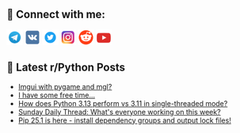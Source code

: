 ## 🔎 Connect with me:
[<img src="https://github.com/bullbesh/bullbesh/blob/main/images/Telegram.png" width="32" height="32" />](https://t.me/bullbesh)
[<img src="https://github.com/bullbesh/bullbesh/blob/main/images/VK.png" width="32" height="32" />](https://vk.com/bullbesh)
[<img src="https://github.com/bullbesh/bullbesh/blob/main/images/Twitter.png" width="32" height="32" />](https://twitter.com/bullbesh1)
[<img src="https://github.com/bullbesh/bullbesh/blob/main/images/Instagram.png" width="32" height="32" />](https://www.instagram.com/bullbesh)
[<img src="https://github.com/bullbesh/bullbesh/blob/main/images/Reddit.png" width="32" height="32" />](https://www.reddit.com/user/bullbesh)
[<img src="https://github.com/bullbesh/bullbesh/blob/main/images/YouTube.png" width="32" height="32" />](https://www.youtube.com/channel/UCtfjRs6uzgq5mfm8S06WTcg)

## 📕 Latest r/Python Posts
<!-- BLOG-POST-LIST:START -->
- [Imgui with pygame and mgl?](https://www.reddit.com/r/Python/comments/1k90xb7/imgui_with_pygame_and_mgl/)
- [I have some free time...](https://www.reddit.com/r/Python/comments/1k8zwp3/i_have_some_free_time/)
- [How does Python 3.13 perform vs 3.11 in single-threaded mode?](https://www.reddit.com/r/Python/comments/1k8zcdi/how_does_python_313_perform_vs_311_in/)
- [Sunday Daily Thread: What&#39;s everyone working on this week?](https://www.reddit.com/r/Python/comments/1k8qtm2/sunday_daily_thread_whats_everyone_working_on/)
- [Pip 25.1 is here - install dependency groups and output lock files!](https://www.reddit.com/r/Python/comments/1k8lav8/pip_251_is_here_install_dependency_groups_and/)
<!-- BLOG-POST-LIST:END -->
